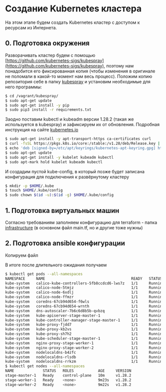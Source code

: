 # Создание Kubernetes кластера

На этом этапе будем создать Kubernetes кластер с доступом к ресурсам из Интернета.

## 0. Подготовка окружения

Разворачивать кластер будем с помощью [https://github.com/kubernetes-sigs/kubespray](https://github.com/kubernetes-sigs/kubespray), поэтому нам понадобится его фиксированная копия (чтобы изменения в оригинале не поломали в какой-то момент нам весь процесс). 
Положим копию репозитория себе в папку [kubespray](https://github.com/Roma-EDU/diploma-infrastructure/tree/master/kubespray) и установим необходимые для него программы:
```bash
$ cd /vagrant/kubespray/
$ sudo apt-get update
$ sudo apt-get install -y pip
$ sudo pip3 install -r requirements.txt
```

Заодно поставим kubectl и kubeadm версии 1.28.2 (такая же используется в kubespray) и зафиксируем их от обновления. Подробная инструкция на сайте [kubernetes.io](https://kubernetes.io/docs/setup/production-environment/tools/kubeadm/install-kubeadm/)
```bash
$ sudo apt-get install -y apt-transport-https ca-certificates curl
$ curl -fsSL https://pkgs.k8s.io/core:/stable:/v1.28/deb/Release.key | sudo gpg --dearmor -o /etc/apt/keyrings/kubernetes-apt-keyring.gpg
$ echo 'deb [signed-by=/etc/apt/keyrings/kubernetes-apt-keyring.gpg] https://pkgs.k8s.io/core:/stable:/v1.28/deb/ /' | sudo tee /etc/apt/sources.list.d/kubernetes.list
$ sudo apt-get update
$ sudo apt-get install -y kubelet kubeadm kubectl
$ sudo apt-mark hold kubelet kubeadm kubectl
```

И создадим пустой kube-config, в который позже будет записана конфигурация для подключения к развёрнутому кластеру
```bash
$ mkdir -p $HOME/.kube
$ touch $HOME/.kube/config
$ sudo chown $(id -u):$(id -g) $HOME/.kube/config
```

## 1. Подготовка виртуальных машин

Согласно требованиям заполняем конфигурацию для terraform - папка [infrastructure](https://github.com/Roma-EDU/diploma-infrastructure/tree/master/infrastructure) (в основном файл main.tf, но и другие тоже нужны)

## 2. Подготовка ansible конфигурации

Копируем файл  



В итоге после длительного ожидания получаем 
```bash
$ kubectl get pods --all-namespaces
NAMESPACE     NAME                                       READY   STATUS    RESTARTS      AGE
kube-system   calico-kube-controllers-5fb8ccdcd6-lws7z   1/1     Running   0             2m44s
kube-system   calico-node-5tmjz                          1/1     Running   0             4m5s
kube-system   calico-node-6xdlj                          1/1     Running   0             4m5s
kube-system   calico-node-ffmzr                          1/1     Running   0             4m5s
kube-system   coredns-67cb94d654-f6wls                   1/1     Running   0             2m15s
kube-system   coredns-67cb94d654-wrnth                   1/1     Running   0             2m3s
kube-system   dns-autoscaler-7b6c6d8b5b-qvbzq            1/1     Running   0             2m7s
kube-system   kube-apiserver-stage-master-1              1/1     Running   1 (18s ago)   6m11s
kube-system   kube-controller-manager-stage-master-1     1/1     Running   2 (50s ago)   6m11s
kube-system   kube-proxy-fjdd7                           1/1     Running   0             5m
kube-system   kube-proxy-kb2vs                           1/1     Running   0             5m
kube-system   kube-proxy-sh7h2                           1/1     Running   0             5m
kube-system   kube-scheduler-stage-master-1              1/1     Running   2 (36s ago)   6m12s
kube-system   nginx-proxy-stage-worker-1                 1/1     Running   0             5m6s
kube-system   nginx-proxy-stage-worker-2                 1/1     Running   0             5m3s
kube-system   nodelocaldns-b4zfc                         1/1     Running   0             2m6s
kube-system   nodelocaldns-rlsdb                         1/1     Running   0             2m6s
kube-system   nodelocaldns-rrkzm                         1/1     Running   0             2m6s
$ kubectl get nodes --all-namespaces
NAME             STATUS   ROLES           AGE     VERSION
stage-master-1   Ready    control-plane   10m     v1.28.2
stage-worker-1   Ready    <none>          9m23s   v1.28.2
stage-worker-2   Ready    <none>          9m22s   v1.28.2
```
